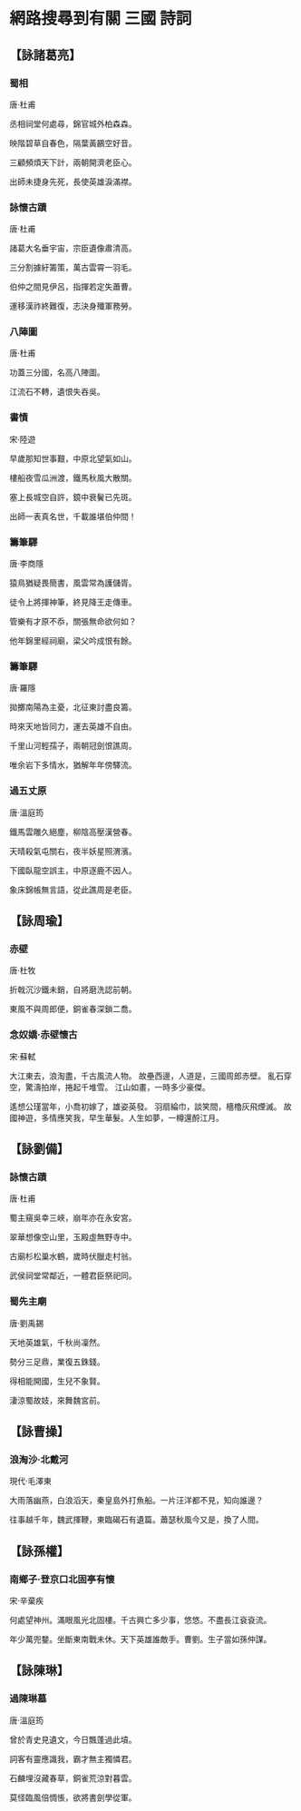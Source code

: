 # 網路搜尋到有關 三國 詩詞

## 【詠諸葛亮】

### 蜀相

唐·杜甫

丞相祠堂何處尋，錦官城外柏森森。

映階碧草自春色，隔葉黃鸝空好音。

三顧頻煩天下計，兩朝開濟老臣心。

出師未捷身先死，長使英雄淚滿襟。

### 詠懷古蹟

唐·杜甫

諸葛大名垂宇宙，宗臣遺像肅清高。

三分割據紆籌策，萬古雲霄一羽毛。

伯仲之間見伊呂，指揮若定失蕭曹。

運移漢祚終難復，志決身殲軍務勞。

### 八陣圖

唐·杜甫

功蓋三分國，名高八陣圖。

江流石不轉，遺恨失吞吳。

### 書憤

宋·陸遊

早歲那知世事艱，中原北望氣如山。

樓船夜雪瓜洲渡，鐵馬秋風大散關。

塞上長城空自許，鏡中衰鬢已先斑。

出師一表真名世，千載誰堪伯仲間！

### 籌筆驛

唐·李商隱

猿鳥猶疑畏簡書，風雲常為護儲胥。

徒令上將揮神筆，終見降王走傳車。

管樂有才原不忝，關張無命欲何如？

他年錦里經祠廟，梁父吟成恨有餘。

### 籌筆驛

唐·羅隱

拋擲南陽為主憂，北征東討盡良籌。

時來天地皆同力，運去英雄不自由。

千里山河輕孺子，兩朝冠劍恨譙周。

唯余岩下多情水，猶解年年傍驛流。

### 過五丈原

唐·溫庭筠

鐵馬雲雕久絕塵，柳陰高壓漢營春。

天晴殺氣屯關右，夜半妖星照渭濱。

下國臥龍空誤主，中原逐鹿不因人。

象床錦帳無言語，從此譙周是老臣。


## 【詠周瑜】

### 赤壁

唐·杜牧

折戟沉沙鐵未銷，自將磨洗認前朝。

東風不與周郎便，銅雀春深鎖二喬。

### 念奴嬌·赤壁懷古

宋·蘇軾

大江東去，浪淘盡，千古風流人物。 故壘西邊，人道是，三國周郎赤壁。 亂石穿空，驚濤拍岸，捲起千堆雪。 江山如畫，一時多少豪傑。

遙想公瑾當年，小喬初嫁了，雄姿英發。 羽扇綸巾，談笑間，檣櫓灰飛煙滅。 故國神遊，多情應笑我，早生華髮。人生如夢，一樽還酹江月。


## 【詠劉備】

### 詠懷古蹟

唐·杜甫

蜀主窺吳幸三峽，崩年亦在永安宮。

翠華想像空山里，玉殿虛無野寺中。

古廟杉松巢水鶴，歲時伏臘走村翁。

武侯祠堂常鄰近，一體君臣祭祀同。

### 蜀先主廟

唐·劉禹錫

天地英雄氣，千秋尚凜然。

勢分三足鼎，業復五銖錢。

得相能開國，生兒不象賢。

淒涼蜀故妓，來舞魏宮前。


## 【詠曹操】

### 浪淘沙·北戴河

現代·毛澤東

大雨落幽燕，白浪滔天，秦皇島外打魚船。一片汪洋都不見，知向誰邊？

往事越千年，魏武揮鞭，東臨碣石有遺篇。蕭瑟秋風今又是，換了人間。


## 【詠孫權】

### 南鄉子·登京口北固亭有懷

宋·辛棄疾

何處望神州。滿眼風光北固樓。千古興亡多少事，悠悠。不盡長江袞袞流。

年少萬兜鍪。坐斷東南戰未休。天下英雄誰敵手。曹劉。生子當如孫仲謀。

## 【詠陳琳】

### 過陳琳墓

唐·溫庭筠

曾於青史見遺文，今日飄蓬過此墳。

詞客有靈應識我，霸才無主獨憐君。

石麟埋沒藏春草，銅雀荒涼對暮雲。

莫怪臨風倍惆悵，欲將書劍學從軍。


